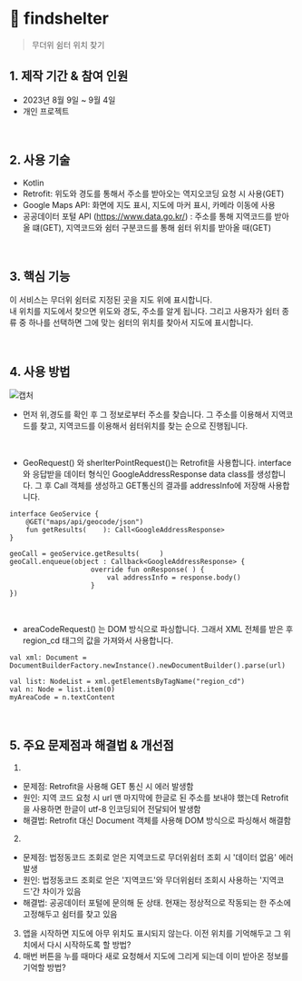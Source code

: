 # :pushpin: findshelter
> 무더위 쉼터 위치 찾기
> </br>

## 1. 제작 기간 & 참여 인원
- 2023년 8월 9일 ~ 9월 4일
- 개인 프로젝트

</br>

## 2. 사용 기술
  - Kotlin
  - Retrofit: 위도와 경도를 통해서 주소를 받아오는 역지오코딩 요청 시 사용(GET)
  - Google Maps API: 화면에 지도 표시, 지도에 마커 표시, 카메라 이동에 사용
  - 공공데이터 포털 API (https://www.data.go.kr/) : 주소를 통해 지역코드를 받아올 떄(GET), 지역코드와 쉼터 구분코드를 통해 쉼터 위치를 받아올 때(GET)

</br>

## 3. 핵심 기능
이 서비스는 무더위 쉼터로 지정된 곳을 지도 위에 표시합니다.
</br>
내 위치를 지도에서 찾으면 위도와 경도, 주소를 알게 됩니다. 그리고 사용자가 쉼터 종류 중 하나를 선택하면 그에 맞는 쉼터의 위치를 찾아서 지도에 표시합니다.

</br>

## 4. 사용 방법
![캡처](https://github.com/DodoNehir/findshelter/assets/46012435/6e9730b9-0956-4b35-b86f-1f372cefdc22)
- 먼저 위,경도를 확인 후 그 정보로부터 주소를 찾습니다. 그 주소를 이용해서 지역코드를 찾고, 지역코드를 이용해서 쉼터위치를 찾는 순으로 진행됩니다.
</br>

- GeoRequest() 와 sherlterPointRequest()는 Retrofit을 사용합니다. interface와 응답받을 데이터 형식인 GoogleAddressResponse data class를 생성합니다. 그 후 Call 객체를 생성하고 GET통신의 결과를 addressInfo에 저장해 사용합니다.
```
interface GeoService {
    @GET("maps/api/geocode/json")
    fun getResults(    ): Call<GoogleAddressResponse>
}

geoCall = geoService.getResults(     )
geoCall.enqueue(object : Callback<GoogleAddressResponse> {
                    override fun onResponse( ) {
                        val addressInfo = response.body()
                    }
})
```

</br>

- areaCodeRequest() 는 DOM 방식으로 파싱합니다. 그래서 XML 전체를 받은 후 region_cd 태그의 값을 가져와서 사용합니다.

```
val xml: Document = DocumentBuilderFactory.newInstance().newDocumentBuilder().parse(url)

val list: NodeList = xml.getElementsByTagName("region_cd")
val n: Node = list.item(0)
myAreaCode = n.textContent
```

</br>

## 5. 주요 문제점과 해결법 & 개선점
1.
- 문제점: Retrofit을 사용해 GET 통신 시 에러 발생함
- 원인: 지역 코드 요청 시 url 맨 마지막에 한글로 된 주소를 보내야 했는데 Retrofit을 사용하면 한글이 utf-8 인코딩되어 전달되어 발생함
- 해결법: Retrofit 대신 Document 객체를 사용해 DOM 방식으로 파싱해서 해결함

2.
- 문제점: 법정동코드 조회로 얻은 지역코드로 무더위쉼터 조회 시 '데이터 없음' 에러 발생
- 원인: 법정동코드 조회로 얻은 '지역코드'와 무더위쉼터 조회시 사용하는 '지역코드'간 차이가 있음
- 해결법: 공공데이터 포털에 문의해 둔 상태. 현재는 정상적으로 작동되는 한 주소에 고정해두고 쉼터를 찾고 있음

3. 앱을 시작하면 지도에 아무 위치도 표시되지 않는다. 이전 위치를 기억해두고 그 위치에서 다시 시작하도록 할 방법?
4. 매번 버튼을 누를 때마다 새로 요청해서 지도에 그리게 되는데 이미 받아온 정보를 기억할 방법?
